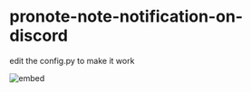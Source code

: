 # pronote-note-notification-on-discord
edit the config.py to make it work

![embed](https://user-images.githubusercontent.com/40335400/146687159-0fd0fd31-3a12-4ad8-a054-eb600ec49b11.png)


